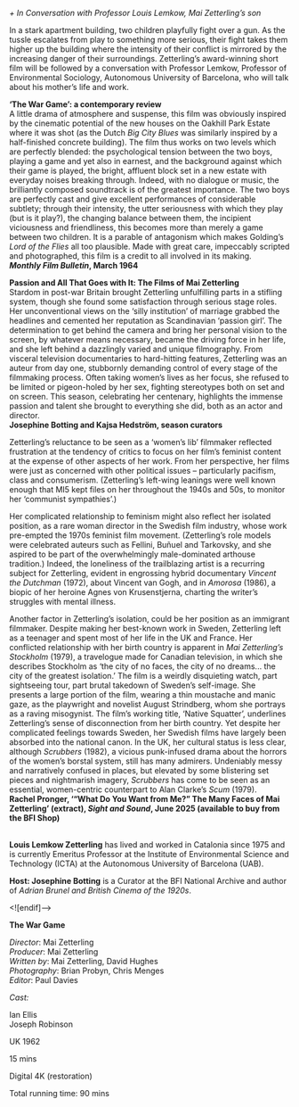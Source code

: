 
_+ In Conversation with Professor Louis Lemkow, Mai Zetterling’s son_

In a stark apartment building, two children playfully fight over a gun. As the tussle escalates from play to something more serious, their fight takes them higher up the building where the intensity of their conflict is mirrored by the increasing danger of their surroundings. Zetterling’s award-winning short film will be followed by a conversation with Professor Lemkow, Professor of Environmental Sociology, Autonomous University of Barcelona, who will talk about his mother’s life and work.

**‘The War Game’: a contemporary review**  
A little drama of atmosphere and suspense, this film was obviously inspired by the cinematic potential of the new houses on the Oakhill Park Estate where it was shot (as the Dutch _Big City Blues_ was similarly inspired by a half-finished concrete building). The film thus works on two levels which are perfectly blended: the psychological tension between the two boys, playing a game and yet also in earnest, and the background against which their game is played, the bright, affluent block set in a new estate with everyday noises breaking through. Indeed, with no dialogue or music, the brilliantly composed soundtrack is of the greatest importance. The two boys are perfectly cast and give excellent performances of considerable subtlety; through their intensity, the utter seriousness with which they play (but is it play?), the changing balance between them, the incipient viciousness and friendliness, this becomes more than merely a game between two children. It is a parable of antagonism which makes Golding’s _Lord of the Flies_ all too plausible. Made with great care, impeccably scripted and photographed, this film is a credit to all involved in its making.  
**_Monthly Film Bulletin_, March 1964**

**Passion and All That Goes with It: The Films of Mai Zetterling**  
Stardom in post-war Britain brought Zetterling unfulfilling parts in a stifling system, though she found some satisfaction through serious stage roles. Her unconventional views on the ‘silly institution’ of marriage grabbed the headlines and cemented her reputation as Scandinavian ‘passion girl’. The determination to get behind the camera and bring her personal vision to the screen, by whatever means necessary, became the driving force in her life, and she left behind a dazzlingly varied and unique filmography. From visceral television documentaries to hard-hitting features, Zetterling was an auteur from day one, stubbornly demanding control of every stage of the filmmaking process. Often taking women’s lives as her focus, she refused to be limited or pigeon-holed by her sex, fighting stereotypes both on set and on screen. This season, celebrating her centenary, highlights the immense passion and talent she brought to everything she did, both as an actor and director.  
**Josephine Botting and Kajsa Hedström, season curators**

Zetterling’s reluctance to be seen as a ‘women’s lib’ filmmaker reflected frustration at the tendency of critics to focus on her film’s feminist content at the expense of other aspects of her work. From her perspective, her films were just as concerned with other political issues – particularly pacifism, class and consumerism. (Zetterling’s left-wing leanings were well known enough that MI5 kept files on her throughout the 1940s and 50s, to monitor her ‘communist sympathies’.)

Her complicated relationship to feminism might also reflect her isolated position, as a rare woman director in the Swedish film industry, whose work pre-empted the 1970s feminist film movement. (Zetterling’s role models were celebrated auteurs such as Fellini, Buñuel and Tarkovsky, and she aspired to be part of the overwhelmingly male-dominated arthouse tradition.) Indeed, the loneliness of the trailblazing artist is a recurring subject for Zetterling, evident in engrossing hybrid documentary _Vincent the Dutchman_ (1972), about Vincent van Gogh, and in _Amorosa_ (1986), a biopic of her heroine Agnes von Krusenstjerna, charting the writer’s struggles with mental illness.

Another factor in Zetterling’s isolation, could be her position as an immigrant filmmaker. Despite making her best-known work in Sweden, Zetterling left as a teenager and spent most of her life in the UK and France. Her conflicted relationship with her birth country is apparent in _Mai Zetterling’s Stockholm_ (1979), a travelogue made for Canadian television, in which she describes Stockholm as ‘the city of no faces, the city of no dreams... the city of the greatest isolation.’ The film is a weirdly disquieting watch, part sightseeing tour, part brutal takedown of Sweden’s self-image. She presents a large portion of the film, wearing a thin moustache and manic gaze, as the playwright and novelist August Strindberg, whom she portrays as a raving misogynist. The film’s working title, ‘Native Squatter’, underlines Zetterling’s sense of disconnection from her birth country. Yet despite her complicated feelings towards Sweden, her Swedish films have largely been absorbed into the national canon. In the UK, her cultural status is less clear, although _Scrubbers_ (1982), a vicious punk-infused drama about the horrors of the women’s borstal system, still has many admirers. Undeniably messy and narratively confused in places, but elevated by some blistering set pieces and nightmarish imagery, _Scrubbers_ has come to be seen as an essential, women-centric counterpart to Alan Clarke’s _Scum_ (1979).  
**Rachel Pronger, ‘“What Do You Want from Me?” The Many Faces of Mai Zetterling’ (extract),  _Sight and Sound_, June 2025 (available to buy from the BFI Shop)**  
<br>

**Louis Lemkow Zetterling** has lived and worked in Catalonia since 1975 and is currently Emeritus Professor at the Institute of Environmental Science and Technology (ICTA) at the Autonomous University of Barcelona (UAB).

**Host: Josephine Botting** is a Curator at the BFI National Archive and author of _Adrian Brunel and British Cinema of the 1920s_.

<![endif]-->

**The War Game**

_Director_: Mai Zetterling  
_Producer_: Mai Zetterling  
_Written by_: Mai Zetterling, David Hughes  
_Photography_: Brian Probyn, Chris Menges  
_Editor_: Paul Davies

_Cast:_

Ian Ellis  
Joseph Robinson

UK 1962

15 mins

Digital 4K (restoration)

Total running time: 90 mins
<!--stackedit_data:
eyJoaXN0b3J5IjpbLTU0ODY1MjQxMl19
-->